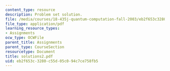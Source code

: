 ```yaml
---
content_type: resource
description: Problem set solution.
file: /media/courses/18-435j-quantum-computation-fall-2003/eb2f653c3280c55d05c094c7ce758fb5_solutions2.pdf
file_type: application/pdf
learning_resource_types:
- Assignments
ocw_type: OCWFile
parent_title: Assignments
parent_type: CourseSection
resourcetype: Document
title: solutions2.pdf
uid: eb2f653c-3280-c55d-05c0-94c7ce758fb5
---
```

